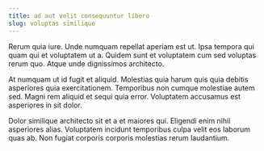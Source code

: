 ```yaml
---
title: ad aut velit consequuntur libero
slug: voluptas similique
---
```


Rerum quia iure. Unde numquam repellat aperiam est ut. Ipsa tempora qui quam qui et voluptatem ut a. Quidem sunt et voluptatem cum sed voluptas rerum quo. Atque unde dignissimos architecto.

At numquam ut id fugit et aliquid. Molestias quia harum quis quia debitis asperiores quia exercitationem. Temporibus non cumque molestiae autem sed. Magni rem aliquid et sequi quia error. Voluptatem accusamus est asperiores in sit dolor.

Dolor similique architecto sit et a et maiores qui. Eligendi enim nihil asperiores alias. Voluptatem incidunt temporibus culpa velit eos laborum quas ab. Non fugiat corporis corporis molestias rerum laudantium.
